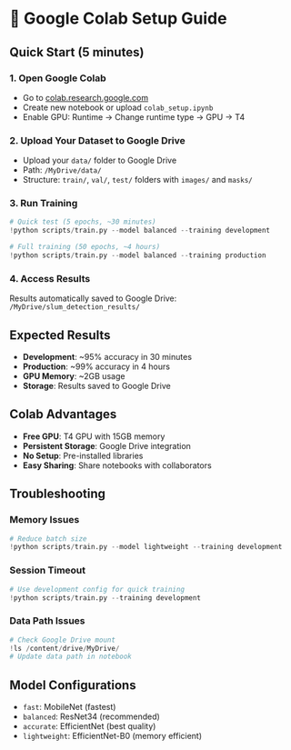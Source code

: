 # 🚀 Google Colab Setup Guide

## Quick Start (5 minutes)

### 1. Open Google Colab
- Go to [colab.research.google.com](https://colab.research.google.com)
- Create new notebook or upload `colab_setup.ipynb`
- Enable GPU: Runtime → Change runtime type → GPU → T4

### 2. Upload Your Dataset to Google Drive
- Upload your `data/` folder to Google Drive
- Path: `/MyDrive/data/`
- Structure: `train/`, `val/`, `test/` folders with `images/` and `masks/`

### 3. Run Training
```python
# Quick test (5 epochs, ~30 minutes)
!python scripts/train.py --model balanced --training development

# Full training (50 epochs, ~4 hours)
!python scripts/train.py --model balanced --training production
```

### 4. Access Results
Results automatically saved to Google Drive: `/MyDrive/slum_detection_results/`

## Expected Results
- **Development**: ~95% accuracy in 30 minutes
- **Production**: ~99% accuracy in 4 hours
- **GPU Memory**: ~2GB usage
- **Storage**: Results saved to Google Drive

## Colab Advantages
- **Free GPU**: T4 GPU with 15GB memory
- **Persistent Storage**: Google Drive integration
- **No Setup**: Pre-installed libraries
- **Easy Sharing**: Share notebooks with collaborators

## Troubleshooting

### Memory Issues
```python
# Reduce batch size
!python scripts/train.py --model lightweight --training development
```

### Session Timeout
```python
# Use development config for quick training
!python scripts/train.py --training development
```

### Data Path Issues
```python
# Check Google Drive mount
!ls /content/drive/MyDrive/
# Update data path in notebook
```

## Model Configurations
- `fast`: MobileNet (fastest)
- `balanced`: ResNet34 (recommended)
- `accurate`: EfficientNet (best quality)
- `lightweight`: EfficientNet-B0 (memory efficient)
